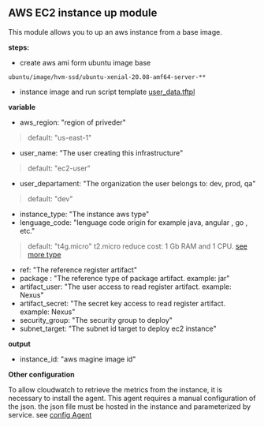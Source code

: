 AWS EC2 instance up module
---
This module allows you to up an aws instance from a base image.

**steps:**
* create aws ami form ubuntu image base
````
ubuntu/image/hvm-ssd/ubuntu-xenial-20.08-amf64-server-**
````
* instance image and run script template [user_data.tftpl](https://github.com/Iberia-Ent/software-engineering--reference-architecture--workflow/blob/main/terraform/modules/aws-ec2-image-iberia/user_data.tftpl)



**variable**
* aws_region:           "region of priveder"
>default: "us-east-1"
* user_name:        "The user creating this infrastructure"   
>default: "ec2-user"
* user_departament: "The organization the user belongs to: dev, prod, qa"
>default: "dev"
* instance_type:    "The instance aws type"
* lenguage_code:    "lenguage code origin for example java, angular , go , etc."
> default:          "t4g.micro"
> t2.micro reduce cost: 1 Gb RAM and 1 CPU. [see more type](https://aws.amazon.com/ec2/instance-types/)  
* ref:              "The reference register artifact"
* package :         "The reference type of package artifact. example: jar"
* artifact_user:    "The user access to read register artifact. example: Nexus"
* artifact_secret:  "The secret key access to read register artifact. example: Nexus"
* security_group:   "The security group to deploy"
* subnet_target:    "The subnet id target to deploy ec2 instance"

**output**
* instance_id: "aws magine image id"

**Other configuration**

To allow cloudwatch to retrieve the metrics from the instance, it is necessary to install the agent. This agent requires a manual configuration of the json. the json file must be hosted in the instance and parameterized by service. see [config Agent](https://docs.aws.amazon.com/AmazonCloudWatch/latest/monitoring/CloudWatch-Agent-Configuration-File-Details.html)
